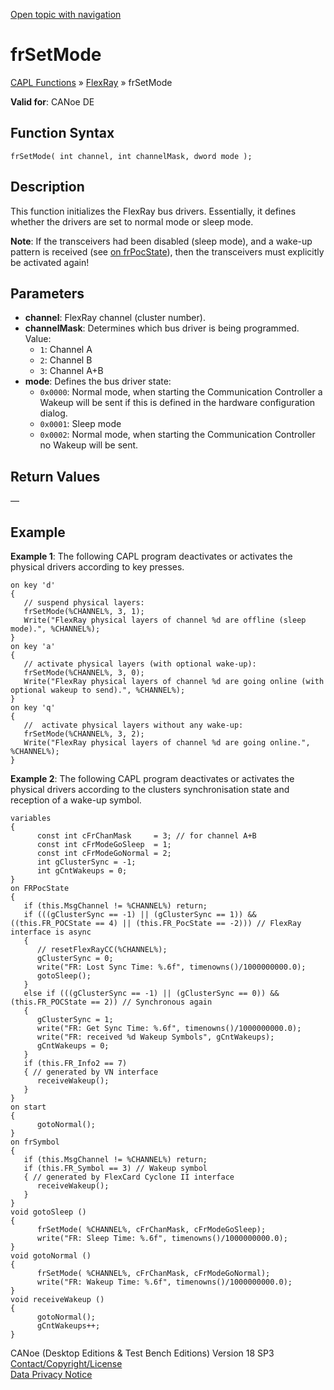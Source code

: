 [Open topic with navigation](../../../../../CANoeDEFamily.htm#Topics/CAPLFunctions/FlexRay/Functions/CAPLfunctionFRSetMode.md)

# frSetMode

[CAPL Functions](../../CAPLfunctions.md) » [FlexRay](../CAPLfunctionsFlexrayOverview.md) » frSetMode

**Valid for**: CANoe DE

## Function Syntax

```plaintext
frSetMode( int channel, int channelMask, dword mode );
```

## Description

This function initializes the FlexRay bus drivers. Essentially, it defines whether the drivers are set to normal mode or sleep mode.

**Note**: If the transceivers had been disabled (sleep mode), and a wake-up pattern is received (see [on frPocState](../EventProcedures/CAPLfunctionOnFRPocState.md)), then the transceivers must explicitly be activated again!

## Parameters

- **channel**: FlexRay channel (cluster number).
- **channelMask**: Determines which bus driver is being programmed.  
  Value:
  - `1`: Channel A
  - `2`: Channel B
  - `3`: Channel A+B
- **mode**: Defines the bus driver state:
  - `0x0000`: Normal mode, when starting the Communication Controller a Wakeup will be sent if this is defined in the hardware configuration dialog.
  - `0x0001`: Sleep mode
  - `0x0002`: Normal mode, when starting the Communication Controller no Wakeup will be sent.

## Return Values

—

## Example

**Example 1**: The following CAPL program deactivates or activates the physical drivers according to key presses.

```plaintext
on key 'd'
{
   // suspend physical layers:
   frSetMode(%CHANNEL%, 3, 1);
   Write("FlexRay physical layers of channel %d are offline (sleep mode).", %CHANNEL%);
}
on key 'a'
{
   // activate physical layers (with optional wake-up):
   frSetMode(%CHANNEL%, 3, 0);
   Write("FlexRay physical layers of channel %d are going online (with optional wakeup to send).", %CHANNEL%);
}
on key 'q'
{
   //  activate physical layers without any wake-up:
   frSetMode(%CHANNEL%, 3, 2);
   Write("FlexRay physical layers of channel %d are going online.", %CHANNEL%);
}
```

**Example 2**: The following CAPL program deactivates or activates the physical drivers according to the clusters synchronisation state and reception of a wake-up symbol.

```plaintext
variables
{
      const int cFrChanMask     = 3; // for channel A+B
      const int cFrModeGoSleep  = 1;
      const int cFrModeGoNormal = 2;
      int gClusterSync = -1;
      int gCntWakeups = 0;
}
on FRPocState
{
   if (this.MsgChannel != %CHANNEL%) return;
   if (((gClusterSync == -1) || (gClusterSync == 1)) && ((this.FR_POCState == 4) || (this.FR_PocState == -2))) // FlexRay interface is async
   {
      // resetFlexRayCC(%CHANNEL%);
      gClusterSync = 0;
      write("FR: Lost Sync Time: %.6f", timenowns()/1000000000.0);
      gotoSleep();
   }
   else if (((gClusterSync == -1) || (gClusterSync == 0)) && (this.FR_POCState == 2)) // Synchronous again
   {
      gClusterSync = 1;
      write("FR: Get Sync Time: %.6f", timenowns()/1000000000.0);
      write("FR: received %d Wakeup Symbols", gCntWakeups);
      gCntWakeups = 0;
   }
   if (this.FR_Info2 == 7)
   { // generated by VN interface
      receiveWakeup();
   }
}
on start
{
      gotoNormal();
}
on frSymbol
{
   if (this.MsgChannel != %CHANNEL%) return;
   if (this.FR_Symbol == 3) // Wakeup symbol
   { // generated by FlexCard Cyclone II interface
      receiveWakeup();
   }
}
void gotoSleep ()
{
      frSetMode( %CHANNEL%, cFrChanMask, cFrModeGoSleep);
      write("FR: Sleep Time: %.6f", timenowns()/1000000000.0);
}
void gotoNormal ()
{
      frSetMode( %CHANNEL%, cFrChanMask, cFrModeGoNormal);
      write("FR: Wakeup Time: %.6f", timenowns()/1000000000.0);
}
void receiveWakeup ()
{
      gotoNormal();
      gCntWakeups++;
}
```

CANoe (Desktop Editions & Test Bench Editions) Version 18 SP3  
[Contact/Copyright/License](../../../Shared/ContactCopyrightLicense.md)  
[Data Privacy Notice](https://www.vector.com/int/en/company/get-info/privacy-policy/)
